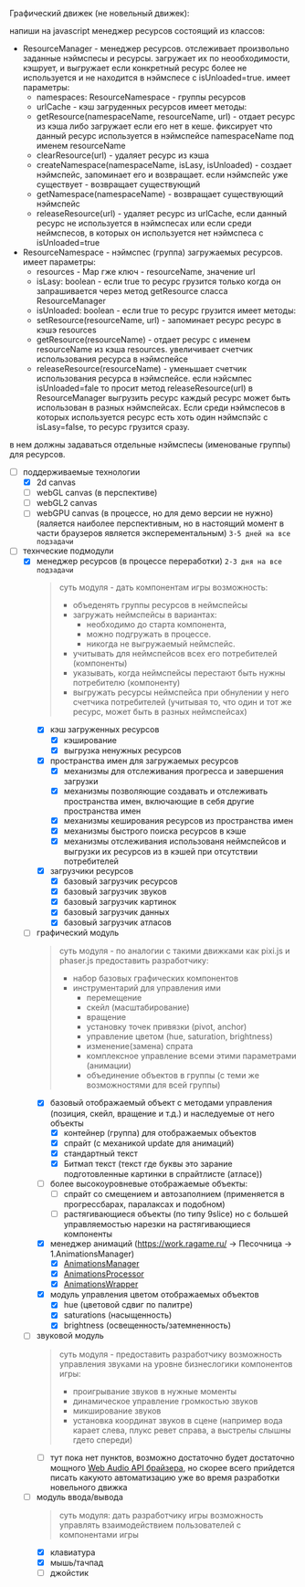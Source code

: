 Графический движек (не новельный движек):


напиши на javascript менеджер ресурсов состоящий из классов:
- ResourceManager - менеджер ресурсов. отслеживает произвольно заданные нэймспесы и ресурсы. 
  загружает их по неообходимости, кэшрует, и выгружает если конкретный ресурс более не используется и не находится в нэймспесе с isUnloaded=true.
  имеет параметры:
    - namespaces: ResourceNamespace - группы ресурсов
    - urlCache - кэш загруденных ресурсов
  имеет методы:
    - getResource(namespaceName, resourceName, url) - отдает ресурс из кэша либо загружает если его нет в кеше. фиксирует что данный ресурс используется в нэймспейсе namespaceName под именем resourceName
    - clearResource(url) - удаляет ресурс из кэша
    - createNamespace(namespaceName, isLasy, isUnloaded) - создает нэймспейс, запоминает его и возвращает. если нэймспейс уже существует - возвращает существующий
    - getNamespace(namespaceName) - возвращает существующий нэймспейс
    - releaseResource(url) - удаляет ресурс из urlCache, если данный ресурс не используется в нэймспесах или если среди неймспесов, в которых он используется нет нэймспеса с isUnloaded=true
- ResourceNamespace - нэймспес (группа) загружаемых ресурсов. 
  имеет параметры:
    - resources - Map гже ключ - resourceName, значение url
    - isLasy: boolean - если true то ресурс грузится только когда он запрашивается через метод getResource сласса ResourceManager
    - isUnloaded: boolean - если true то ресурс грузится
  имеет методы:
    - setResource(resourceName, url) - запоминает ресурс ресурс в кэшэ resources
    - getResource(resourceName) - отдает ресурс с именем resourceName из кэша resources. увеличивает счетчик использования ресурса в нэймспейсе
    - releaseResource(resourceName) - уменьшает счетчик использования ресурса в нэймспейсе. если нэйсмпес isUnloaded=fale то просит метод releaseResource(url) в ResourceManager выгрузить ресурс
каждый ресурс может быть использован в разных нэймспейсах. Если среди нэймспесов в которых используется ресурс есть хоть один нэймспэйс с isLasy=false, то ресурс грузится сразу. 


в нем должны задаваться отдельные нэймспесы (именованые группы) для ресурсов.

- [ ] поддерживаемые технологии
    - [x] 2d canvas
    - [ ] webGL canvas (в перспективе)
    - [ ] webGL2 canvas
    - [ ] webGPU canvas (в процессе, но для демо версии не нужно) (яаляется наиболее перспективным, но в настоящий момент в части браузеров является эксперементальным) `3-5 дней на все подзадачи`
- [ ] технческие подмодули
    - [x] менеджер ресурсов (в процессе переработки) `2-3 дня на все подзадачи`
        > суть модуля - дать компонентам игры возможность:
        > - объеденять группы ресурсов в неймспейсы
        > - загружать неймспейсы в вариантах:
        >   - необходимо до старта компонента,
        >   - можно подгружать в процессе.
        >   - никогда не выгружаемый неймспейс.
        > - учитывать для неймспейсов всех его потребителей (компоненты)
        > - указывать, когда неймспейсы перестают быть нужны потребителю (компоненту)
        > - выгружать ресурсы неймспейса при обнулении у него счетчика потребителей (учитывая то, что один и тот же ресурс, может быть в разных неймспейсах)
        - [x] кэш загруженных ресурсов
            - [x] кэширование
            - [x] выгрузка ненужных ресурсов
        - [x] пространства имен для загружаемых ресурсов
            - [x] механизмы для отслеживания прогресса и завершения загрузки
            - [x] механизмы позволяющие создавать и отслеживать пространства имен, включающие в себя другие пространства имен
            - [x] механизмы кеширования ресурсов из пространства имен
            - [x] механизмы быстрого поиска ресурсов в кэше
            - [x] механизмы отслеживания использованя неймспейсов и выгрузки их ресурсов из в кэшей при отсутствии потребителей
        - [x] загрузчики ресурсов
            - [x] базовый загрузчик ресурсов
            - [x] базовый загрузчик звуков
            - [x] базовый загрузчик картинок
            - [x] базовый загрузчик данных
            - [x] базовый загрузчик атласов
    - [ ] графический модуль
        > суть модуля - по аналогии с такими движками как pixi.js и phaser.js предоставить разработчику:
        > - набор базовых графических компонентов
        > - инструментарий для управления ими
        >   - перемещение
        >   - скейл (масштабирование)
        >   - вращение
        >   - установку точек привязки (pivot, anchor)
        >   - управление цветом (hue, saturation, brightness)
        >   - изменение(замена) спрата
        >   - комплексное управление всеми этими параметрами (анимации)
        >   - объединение объектов в группы (с теми же возможностями для всей группы)
        - [x] базовый отображаемый объект с методами управления (позиция, скейл, вращение и т.д.) и наследуемые от него объекты
            - [x] контейнер (группа) для отображаемых объектов
            - [x] спрайт (с механикой update для анимаций)
            - [x] стандартный текст 
            - [x] Битмап текст (текст где буквы это зарание подготовленные картинки в спрайтлисте (атласе))
        - [ ] более высокоуровневые отображаемые объекты:
            - [ ] спрайт со смещением и автозаполнием (применяется в прогрессбарах, паралаксах и подобном)
            - [ ] растягивающиеся объекты (по типу 9slice) но с большей управляемостью нарезки на растягивающиеся компоненты
        - [x] менеджер анимаций (https://work.ragame.ru/ -> Песочница -> 1.AnimationsManager)
            - [x] [AnimationsManager](https://work.ragame.ru/api/AnimationsManager.html)
            - [x] [AnimationsProcessor](https://work.ragame.ru/api/AnimationsProcessor.html)
            - [x] [AnimationsWrapper](https://work.ragame.ru/api/AnimationsWrapper.html)
        - [x] модуль управления цветом отображаемых объектов
            - [x] hue (цветовой сдвиг по палитре)
            - [x] saturations (насыщенность)
            - [x] brightness (освещенность/затемненность)
    - [ ] звуковой модуль
        > суть модуля - предоставить разработчику возможность управления звуками на уровне бизнеслогики компонентов игры:
        > - проигрывание звуков в нужные моменты
        > - динамическое управление громкостью звуков
        > - микширование звуков
        > - установка координат звуков в сцене (например вода карает слева, плукс ревет справа, а выстрелы слышны гдето спереди)
        - [ ] тут пока нет пунктов, возможно достаточно будет достаточно мощного [Web Audio API брайзера](https://developer.mozilla.org/ru/docs/Web/API/Web_Audio_API), но скорее всего прийдется писать какуюто автоматизацию уже во время разработки новельного движка
    - [ ] модуль ввода/вывода
        > суть модуля: дать разработчику игры возможность управлять взаимодействием пользователей с компонентами игры
        - [x] клавиатура
        - [x] мышь/тачпад
        - [ ] джойстик